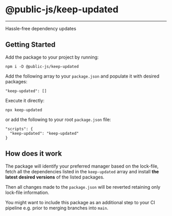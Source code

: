 # @public-js/keep-updated

---

Hassle-free dependency updates

## Getting Started

Add the package to your project by running:

```shell
npm i -D @public-js/keep-updated
```

Add the following array to your `package.json` and populate it with desired packages:

```
"keep-updated": []
```

Execute it directly:

```shell
npx keep-updated
```

or add the following to your root `package.json` file:

```
"scripts": {
  "keep-updated": "keep-updated"
}
```

## How does it work

The package will identify your preferred manager based on the lock-file,
fetch all the dependencies listed in the `keep-updated` array and install
**the latest desired versions** of the listed packages.

Then all changes made to the `package.json` will be reverted retaining only lock-file
information.

You might want to include this package as an additional step to your CI pipeline
e.g. prior to merging branches into `main`.
